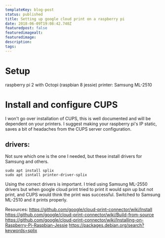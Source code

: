 ```yaml
---
templateKey: blog-post
status: published
title: Setting up google cloud print on a raspberry pi
date: 2018-06-09T19:08:42.740Z
featuredpost: false
featuredimagealt:
featuredimage: 
description:
tags:
---
```

# Setup
raspberry pi 2 with Octopi (raspbian 8 jessie)
printer: Samsung ML-2510

# Install and configure CUPS
I won't go over installation of CUPS, this is well documented and will be dependent on your printers. I suggest making your raspberry pi's IP static, saves a bit of headaches from the CUPS server configuration.
## drivers:
Not sure which one is the one I needed, but these install drivers for Samsung and others.
```
sudo apt install splix
sudo apt isntall printer-driver-splix
```
Using the correct drivers is important. I tried using Samsung ML-2550 drivers but when google cloud print tried to print it would spin up but not print, and CUPS would think the print was successful. Switched to Samsung ML-2510 and it prints properly.

Resources:
https://github.com/google/cloud-print-connector/wiki/Install
https://github.com/google/cloud-print-connector/wiki/Build-from-source
https://github.com/google/cloud-print-connector/wiki/Installing-on-Raspberry-Pi-Raspbian-Jessie
https://packages.debian.org/search?keywords=splix